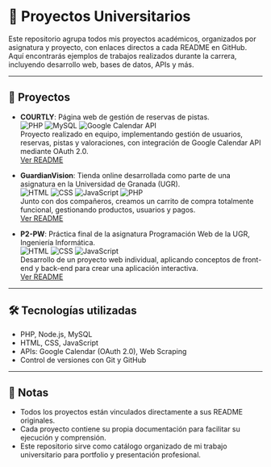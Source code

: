 # 🏫 Proyectos Universitarios

Este repositorio agrupa todos mis proyectos académicos, organizados por asignatura y proyecto, con enlaces directos a cada README en GitHub.  
Aquí encontrarás ejemplos de trabajos realizados durante la carrera, incluyendo desarrollo web, bases de datos, APIs y más.

---

## 📂 Proyectos

- **COURTLY**: Página web de gestión de reservas de pistas.  
  ![PHP](https://img.shields.io/badge/PHP-777BB4?style=flat&logo=php&logoColor=white) ![MySQL](https://img.shields.io/badge/MySQL-4479A1?style=flat&logo=mysql&logoColor=white) ![Google Calendar API](https://img.shields.io/badge/GoogleCalendar-4285F4?style=flat&logo=googlecalendar&logoColor=white)  
  Proyecto realizado en equipo, implementando gestión de usuarios, reservas, pistas y valoraciones, con integración de Google Calendar API mediante OAuth 2.0.  
  [Ver README](https://github.com/Pol3105/Courtly/blob/main/README.md)

- **GuardianVision**: Tienda online desarrollada como parte de una asignatura en la Universidad de Granada (UGR).  
  ![HTML](https://img.shields.io/badge/HTML-E34F26?style=flat&logo=html5&logoColor=white) ![CSS](https://img.shields.io/badge/CSS-1572B6?style=flat&logo=css3&logoColor=white) ![JavaScript](https://img.shields.io/badge/JS-F7DF1E?style=flat&logo=javascript&logoColor=black) ![PHP](https://img.shields.io/badge/PHP-777BB4?style=flat&logo=php&logoColor=white)  
  Junto con dos compañeros, creamos un carrito de compra totalmente funcional, gestionando productos, usuarios y pagos.  
  [Ver README](https://github.com/Pol3105/GuardianVision/blob/main/README.md)

- **P2-PW**: Práctica final de la asignatura Programación Web de la UGR, Ingeniería Informática.  
  ![HTML](https://img.shields.io/badge/HTML-E34F26?style=flat&logo=html5&logoColor=white) ![CSS](https://img.shields.io/badge/CSS-1572B6?style=flat&logo=css3&logoColor=white) ![JavaScript](https://img.shields.io/badge/JS-F7DF1E?style=flat&logo=javascript&logoColor=black)  
  Desarrollo de un proyecto web individual, aplicando conceptos de front-end y back-end para crear una aplicación interactiva.  
  [Ver README](https://github.com/Pol3105/PW_pe2/blob/main/README.md)

---

## 🛠 Tecnologías utilizadas

- PHP, Node.js, MySQL  
- HTML, CSS, JavaScript  
- APIs: Google Calendar (OAuth 2.0), Web Scraping  
- Control de versiones con Git y GitHub  

---

## 📌 Notas

- Todos los proyectos están vinculados directamente a sus README originales.  
- Cada proyecto contiene su propia documentación para facilitar su ejecución y comprensión.  
- Este repositorio sirve como catálogo organizado de mi trabajo universitario para portfolio y presentación profesional.
